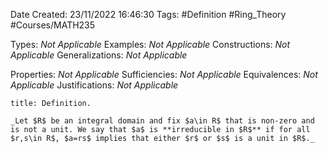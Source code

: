 <div class="topSpace"></div>

Date Created: 23/11/2022 16:46:30
Tags: #Definition #Ring_Theory #Courses/MATH235

Types: _Not Applicable_
Examples: _Not Applicable_
Constructions: _Not Applicable_
Generalizations: _Not Applicable_

Properties: _Not Applicable_
Sufficiencies: _Not Applicable_
Equivalences: _Not Applicable_
Justifications: _Not Applicable_

``` ad-Definition
title: Definition.

_Let $R$ be an integral domain and fix $a\in R$ that is non-zero and is not a unit. We say that $a$ is **irreducible in $R$** if for all $r,s\in R$, $a=rs$ implies that either $r$ or $s$ is a unit in $R$._

```

